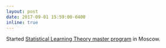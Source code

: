 ```yaml
---
layout: post
date: 2017-09-01 15:59:00-0400
inline: true
---
```


Started [Statistical Learning Theory master program](https://www.hse.ru/en/ma/sltheory/) in Moscow.